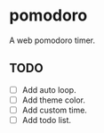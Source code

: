 # pomodoro

A web pomodoro timer.

## TODO

- [ ] Add auto loop.
- [ ] Add theme color.
- [ ] Add custom time.
- [ ] Add todo list.
